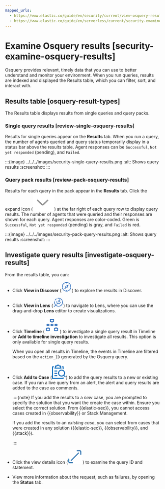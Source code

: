 ```yaml
---
mapped_urls:
  - https://www.elastic.co/guide/en/security/current/view-osquery-results.html
  - https://www.elastic.co/guide/en/serverless/current/security-examine-osquery-results.html
---
```


# Examine Osquery results [security-examine-osquery-results]

Osquery provides relevant, timely data that you can use to better understand and monitor your environment. When you run queries, results are indexed and displayed the Results table, which you can filter, sort, and interact with.


## Results table [osquery-result-types]

The Results table displays results from single queries and query packs.


### Single query results [review-single-osquery-results]

Results for single queries appear on the **Results** tab. When you run a query, the number of agents queried and query status temporarily display in a status bar above the results table. Agent responses can be `Successful`, `Not yet responded` (pending), and `Failed`.

:::{image} ../../../images/security-single-query-results.png
:alt: Shows query results
:screenshot:
:::


### Query pack results [review-pack-osquery-results]

Results for each query in the pack appear in the **Results** tab. Click the expand icon (![Click markdown icon](../../../images/security-pack-expand-button-osquery.png "title =20x20")) at the far right of each query row to display query results. The number of agents that were queried and their responses are shown for each query. Agent responses are color-coded. Green is `Successful`, `Not yet responded` (pending) is gray, and `Failed` is red.

:::{image} ../../../images/security-pack-query-results.png
:alt: Shows query results
:screenshot:
:::


## Investigate query results [investigate-osquery-results]

From the results table, you can:

* Click **View in Discover** (![View in Discover button](../../../images/security-discover-button-osquery.png "title =20x20")) to explore the results in Discover.
* Click **View in Lens** (![View in Lens button](../../../images/security-lens-button-osquery.png "title =20x20")) to navigate to Lens, where you can use the drag-and-drop **Lens** editor to create visualizations.
* Click **Timeline** (![Timeline button](../../../images/security-timeline-button-osquery.png "title =20x20")) to investigate a single query result in Timeline or **Add to timeline investigation** to investigate all results. This option is only available for single query results.

    When you open all results in Timeline, the events in Timeline are filtered based on the `action_ID` generated by the Osquery query.

* Click **Add to Case** (![Add to Case button](../../../images/security-case-button-osquery.png "title =20x20")) to add the query results to a new or existing case. If you ran a live query from an alert, the alert and query results are added to the case as comments.

    ::::{note}
    If you add the results to a *new* case, you are prompted to specify the solution that you want the create the case within. Ensure you select the correct solution. From {{elastic-sec}}, you cannot access cases created in {{observability}} or Stack Management.

    If you add the results to an *existing case*, you can select from cases that were created in any solution ({{elastic-sec}}, {{observability}}, and {{stack}}).

    ::::

* Click the view details icon (![View details icon](../../../images/security-view-osquery-details.png "title =20x20")) to examine the query ID and statement.
* View more information about the request, such as failures, by opening the **Status** tab.

